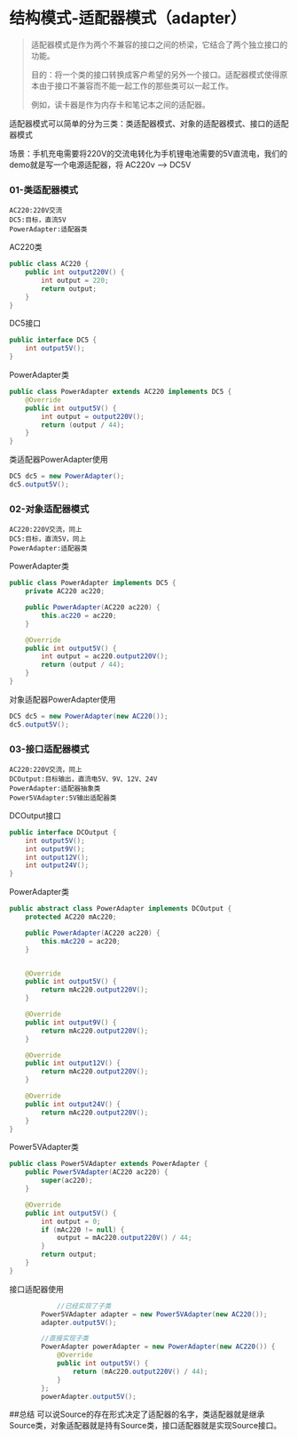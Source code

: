 # 结构模式-适配器模式（adapter）
>适配器模式是作为两个不兼容的接口之间的桥梁，它结合了两个独立接口的功能。
>
>目的：将一个类的接口转换成客户希望的另外一个接口。适配器模式使得原本由于接口不兼容而不能一起工作的那些类可以一起工作。
>
>例如，读卡器是作为内存卡和笔记本之间的适配器。

适配器模式可以简单的分为三类：类适配器模式、对象的适配器模式、接口的适配器模式

场景：手机充电需要将220V的交流电转化为手机锂电池需要的5V直流电，我们的demo就是写一个电源适配器，将 AC220v —> DC5V
### 01-类适配器模式

```
AC220:220V交流
DC5:目标，直流5V
PowerAdapter:适配器类
```

AC220类

```java
public class AC220 {
    public int output220V() {
        int output = 220;
        return output;
    }
}
```
DC5接口

```java
public interface DC5 {
    int output5V();
}
```
PowerAdapter类

```java
public class PowerAdapter extends AC220 implements DC5 {
    @Override
    public int output5V() {
        int output = output220V();
        return (output / 44);
    }
}
```
类适配器PowerAdapter使用

```java
DC5 dc5 = new PowerAdapter();
dc5.output5V();
```

### 02-对象适配器模式

```
AC220:220V交流，同上
DC5:目标，直流5V，同上
PowerAdapter:适配器类
```
PowerAdapter类

```java
public class PowerAdapter implements DC5 {
    private AC220 ac220;

    public PowerAdapter(AC220 ac220) {
        this.ac220 = ac220;
    }

    @Override
    public int output5V() {
        int output = ac220.output220V();
        return (output / 44);
    }
}
```
对象适配器PowerAdapter使用

```java
DC5 dc5 = new PowerAdapter(new AC220());
dc5.output5V();
```

### 03-接口适配器模式

```
AC220:220V交流，同上
DCOutput:目标输出，直流电5V、9V、12V、24V
PowerAdapter:适配器抽象类
Power5VAdapter:5V输出适配器类
```

DCOutput接口

``` java
public interface DCOutput {
    int output5V();
    int output9V();
    int output12V();
    int output24V();
}
```

PowerAdapter类

```java
public abstract class PowerAdapter implements DCOutput {
    protected AC220 mAc220;

    public PowerAdapter(AC220 ac220) {
        this.mAc220 = ac220;
    }


    @Override
    public int output5V() {
        return mAc220.output220V();
    }

    @Override
    public int output9V() {
        return mAc220.output220V();
    }

    @Override
    public int output12V() {
        return mAc220.output220V();
    }

    @Override
    public int output24V() {
        return mAc220.output220V();
    }
}
```
Power5VAdapter类

```java
public class Power5VAdapter extends PowerAdapter {
    public Power5VAdapter(AC220 ac220) {
        super(ac220);
    }

    @Override
    public int output5V() {
        int output = 0;
        if (mAc220 != null) {
            output = mAc220.output220V() / 44;
        }
        return output;
    }
}
```

接口适配器使用

```java
            //已经实现了子类
        Power5VAdapter adapter = new Power5VAdapter(new AC220());
        adapter.output5V();

        //直接实现子类
        PowerAdapter powerAdapter = new PowerAdapter(new AC220()) {
            @Override
            public int output5V() {
                return (mAc220.output220V() / 44);
            }
        };
        powerAdapter.output5V();
```

##总结
可以说Source的存在形式决定了适配器的名字，类适配器就是继承Source类，对象适配器就是持有Source类，接口适配器就是实现Source接口。

